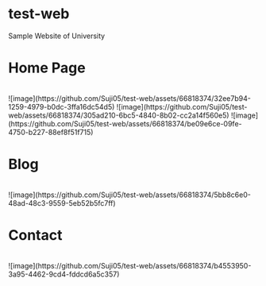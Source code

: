 # test-web
Sample Website of University<br />
<h1>Home Page</h1><br />
![image](https://github.com/Suji05/test-web/assets/66818374/32ee7b94-1259-4979-b0dc-3ffa16dc54d5)
![image](https://github.com/Suji05/test-web/assets/66818374/305ad210-6bc5-4840-8b02-cc2a14f560e5)
![image](https://github.com/Suji05/test-web/assets/66818374/be09e6ce-09fe-4750-b227-88ef8f51f715)
<h1>Blog</h1><br />
![image](https://github.com/Suji05/test-web/assets/66818374/5bb8c6e0-48ad-48c3-9559-5eb52b5fc7ff)
<h1>Contact</h1><br />
![image](https://github.com/Suji05/test-web/assets/66818374/b4553950-3a95-4462-9cd4-fddcd6a5c357)

